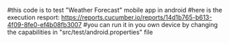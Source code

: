 #this code is to test "Weather Forecast" mobile app in android
#here is the execution resport:
https://reports.cucumber.io/reports/14d1b765-b613-4f09-8fe0-ef4b08fb3007 
#you can run it in you own device by changing the capabilities in "src/test/android.properties" file
